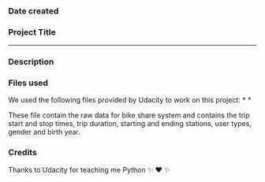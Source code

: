 ### Date created


### Project Title
****

### Description


### Files used
We used the following files provided by Udacity to work on this project:
*
*


These file contain the raw data for bike share system and contains the trip start and stop times,
trip duration, starting and ending stations, user types, gender and birth year.

### Credits
Thanks to Udacity for teaching me Python :sparkles: :heart: :sparkles:
